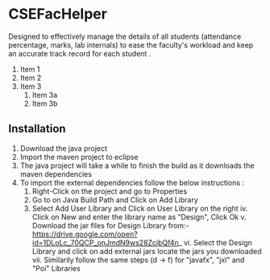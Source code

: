 # CSEFacHelper
Designed to effectively manage the details of all students (attendance percentage, marks, lab internals) to ease the faculty's workload and keep an accurate track record for each student . 

1. Item 1
1. Item 2
1. Item 3
   1. Item 3a
   1. Item 3b

## Installation 
1. Download the java project
1. Import the maven project to eclipse
1. The java project will take a while to finish the build as it downloads the maven dependencies
1. To import the external dependencies follow the below instructions :
   1. Right-Click on the project and go to Properties
   1. Go to on Java Build Path and Click on Add Library 
   1. Select Add User Library and Click on User Library on the right
          iv. Click on New and enter the library name as "Design", Click Ok
          v. Download the jar files for Design Library from:- https://drive.google.com/open?id=1DLoLc_70QCP_onJmdN9ws28ZcjbQf4n_
          vi. Select the Design Library and click on add external jars locate the jars you downloaded
          vii. Similarily follow the same steps (d -> f) for "javafx", "jxl" and "Poi" Libraries
